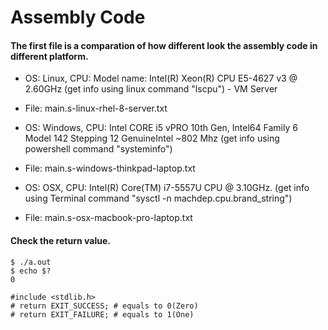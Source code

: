 # Assembly Code
#### The first file is a comparation of how different look the assembly code in different platform.
- OS: Linux, CPU: Model name: Intel(R) Xeon(R) CPU E5-4627 v3 @ 2.60GHz  (get info using linux command "lscpu") - VM Server
- File: main.s-linux-rhel-8-server.txt


- OS: Windows, CPU: Intel CORE i5 vPRO 10th Gen, Intel64 Family 6 Model 142 Stepping 12 GenuineIntel ~802 Mhz (get info using powershell command "systeminfo")
- File: main.s-windows-thinkpad-laptop.txt


- OS: OSX, CPU: Intel(R) Core(TM) i7-5557U CPU @ 3.10GHz. (get info using Terminal command "sysctl -n machdep.cpu.brand_string")
- File: main.s-osx-macbook-pro-laptop.txt

#### Check the return value.
```
$ ./a.out
$ echo $?
0

#include <stdlib.h>
# return EXIT_SUCCESS; # equals to 0(Zero)
# return EXIT_FAILURE; # equals to 1(One)
```
